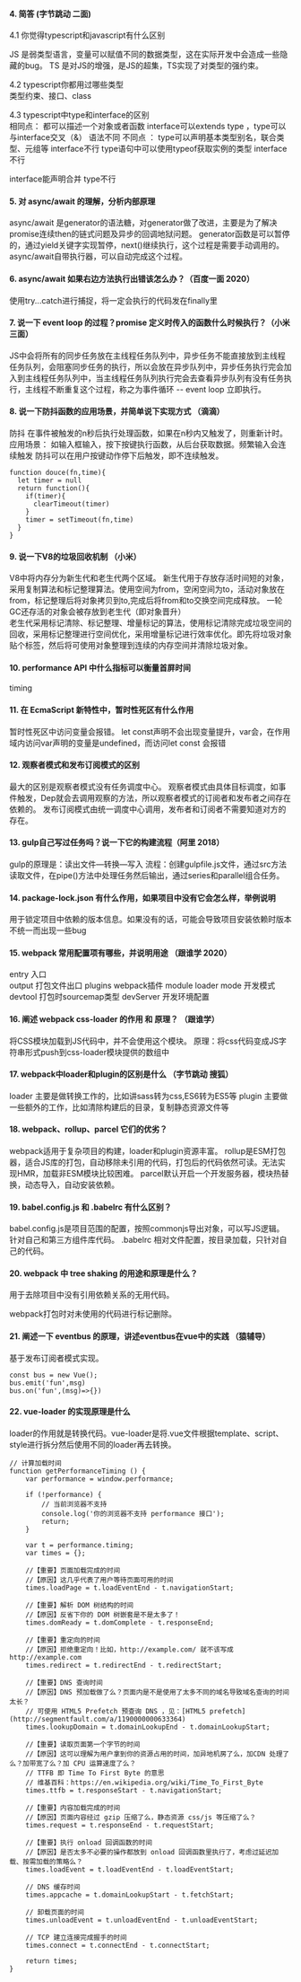 #### 4. 简答 (字节跳动 二面)

4.1 你觉得typescript和javascript有什么区别   
   
JS 是弱类型语言，变量可以赋值不同的数据类型，这在实际开发中会造成一些隐藏的bug。
TS 是对JS的增强，是JS的超集，TS实现了对类型的强约束。


4.2 typescript你都用过哪些类型   
类型约束、接口、class

4.3  typescript中type和interface的区别  
相同点：
都可以描述一个对象或者函数
interface可以extends type ，type可以与interface交叉（&） 语法不同
不同点 ： 
type可以声明基本类型别名，联合类型、元组等 interface不行
type语句中可以使用typeof获取实例的类型 interface不行

interface能声明合并 type不行



#### 5. 对 async/await 的理解，分析内部原理

async/await 是generator的语法糖，对generator做了改进，主要是为了解决promise连续then的链式问题及异步的回调地狱问题。
generator函数是可以暂停的，通过yield关键字实现暂停，next()继续执行，这个过程是需要手动调用的。async/await自带执行器，可以自动完成这个过程。



#### 6. async/await 如果右边方法执行出错该怎么办？（百度一面 2020）
使用try...catch进行捕捉，将一定会执行的代码发在finally里


#### 7. 说一下 event loop 的过程？promise 定义时传入的函数什么时候执行？（小米 三面）
JS中会将所有的同步任务放在主线程任务队列中，异步任务不能直接放到主线程任务队列，会阻塞同步任务的执行，所以会放在异步队列中，异步任务执行完会加入到主线程任务队列中，当主线程任务队列执行完会去查看异步队列有没有任务执行，主线程不断重复这个过程，称之为事件循环 -- event loop
立即执行。

#### 8. 说一下防抖函数的应用场景，并简单说下实现方式 （滴滴）
防抖 在事件被触发的n秒后执行处理函数，如果在n秒内又触发了，则重新计时。
应用场景： 如输入框输入，按下按键执行函数，从后台获取数据。频繁输入会连续触发 防抖可以在用户按键动作停下后触发，即不连续触发。
```
function douce(fn,time){
  let timer = null
  return function(){
    if(timer){
      clearTimeout(timer)
    }
    timer = setTimeout(fn,time)
  } 
}
```


#### 9. 说一下V8的垃圾回收机制 （小米）

V8中将内存分为新生代和老生代两个区域。
新生代用于存放存活时间短的对象，采用复制算法和标记整理算法。使用空间为from，空闲空间为to，活动对象放在from，标记整理后将对象拷贝到to,完成后将from和to交换空间完成释放。
一轮GC还存活的对象会被存放到老生代（即对象晋升）  
老生代采用标记清除、标记整理、增量标记的算法，使用标记清除完成垃圾空间的回收，采用标记整理进行空间优化，采用增量标记进行效率优化。即先将垃圾对象贴个标签，然后将可使用对象整理到连续的内存空间并清除垃圾对象。


#### 10. performance API 中什么指标可以衡量首屏时间

timing

#### 11. 在 EcmaScript 新特性中，暂时性死区有什么作用

暂时性死区中访问变量会报错。
let const声明不会出现变量提升，var会，在作用域内访问var声明的变量是undefined，而访问let const 会报错

#### 12. 观察者模式和发布订阅模式的区别

最大的区别是观察者模式没有任务调度中心。
观察者模式由具体目标调度，如事件触发，Dep就会去调用观察的方法，所以观察者模式的订阅者和发布者之间存在依赖的。
发布订阅模式由统一调度中心调用，发布者和订阅者不需要知道对方的存在。

#### 13. gulp自己写过任务吗？说一下它的构建流程（阿里 2018）

gulp的原理是：读出文件—转换—写入
流程：创建gulpfile.js文件，通过src方法读取文件，在pipe()方法中处理任务然后输出，通过series和parallel组合任务。

#### 14. package-lock.json 有什么作用，如果项目中没有它会怎么样，举例说明

用于锁定项目中依赖的版本信息。如果没有的话，可能会导致项目安装依赖时版本不统一而出现一些bug

#### 15. webpack 常用配置项有哪些，并说明用途 （跟谁学 2020）
entry 入口  
output 打包文件出口
plugins webpack插件
module  loader
mode  开发模式
devtool 打包时sourcemap类型
devServer 开发环境配置



#### 16. 阐述 webpack css-loader 的作用 和 原理？ （跟谁学）
将CSS模块加载到JS代码中，并不会使用这个模块。
 原理：将css代码变成JS字符串形式push到css-loader模块提供的数组中

#### 17. webpack中loader和plugin的区别是什么 （字节跳动 搜狐）

loader 主要是做转换工作的，比如讲sass转为css,ES6转为ES5等
plugin 主要做一些额外的工作，比如清除构建后的目录，复制静态资源文件等

#### 18. webpack、rollup、parcel 它们的优劣？
webpack适用于复杂项目的构建，loader和plugin资源丰富。
rollup是ESM打包器，适合JS库的打包，自动移除未引用的代码，打包后的代码依然可读。无法实现HMR，加载非ESM模块比较困难。
parcel默认开启一个开发服务器，模块热替换，动态导入，自动安装依赖。



#### 19. babel.config.js 和 .babelrc 有什么区别？
babel.config.js是项目范围的配置，按照commonjs导出对象，可以写JS逻辑。针对自己和第三方组件库代码。
.babelrc 相对文件配置，按目录加载，只针对自己的代码。


#### 20. webpack 中 tree shaking 的用途和原理是什么？

用于去除项目中没有引用依赖关系的无用代码。

webpack打包时对未使用的代码进行标记删除。


#### 21. 阐述一下 eventbus 的原理，讲述eventbus在vue中的实践 （猿辅导）
基于发布订阅者模式实现。
```
const bus = new Vue();
bus.emit('fun',msg)
bus.on('fun',(msg)=>{})
```



#### 22. vue-loader 的实现原理是什么 
loader的作用就是转换代码。vue-loader是将.vue文件根据template、script、style进行拆分然后使用不同的loader再去转换。

```
// 计算加载时间
function getPerformanceTiming () {  
    var performance = window.performance;

    if (!performance) {
        // 当前浏览器不支持
        console.log('你的浏览器不支持 performance 接口');
        return;
    }

    var t = performance.timing;
    var times = {};

    //【重要】页面加载完成的时间
    //【原因】这几乎代表了用户等待页面可用的时间
    times.loadPage = t.loadEventEnd - t.navigationStart;

    //【重要】解析 DOM 树结构的时间
    //【原因】反省下你的 DOM 树嵌套是不是太多了！
    times.domReady = t.domComplete - t.responseEnd;

    //【重要】重定向的时间
    //【原因】拒绝重定向！比如，http://example.com/ 就不该写成 http://example.com
    times.redirect = t.redirectEnd - t.redirectStart;

    //【重要】DNS 查询时间
    //【原因】DNS 预加载做了么？页面内是不是使用了太多不同的域名导致域名查询的时间太长？
    // 可使用 HTML5 Prefetch 预查询 DNS ，见：[HTML5 prefetch](http://segmentfault.com/a/1190000000633364)            
    times.lookupDomain = t.domainLookupEnd - t.domainLookupStart;

    //【重要】读取页面第一个字节的时间
    //【原因】这可以理解为用户拿到你的资源占用的时间，加异地机房了么，加CDN 处理了么？加带宽了么？加 CPU 运算速度了么？
    // TTFB 即 Time To First Byte 的意思
    // 维基百科：https://en.wikipedia.org/wiki/Time_To_First_Byte
    times.ttfb = t.responseStart - t.navigationStart;

    //【重要】内容加载完成的时间
    //【原因】页面内容经过 gzip 压缩了么，静态资源 css/js 等压缩了么？
    times.request = t.responseEnd - t.requestStart;

    //【重要】执行 onload 回调函数的时间
    //【原因】是否太多不必要的操作都放到 onload 回调函数里执行了，考虑过延迟加载、按需加载的策略么？
    times.loadEvent = t.loadEventEnd - t.loadEventStart;

    // DNS 缓存时间
    times.appcache = t.domainLookupStart - t.fetchStart;

    // 卸载页面的时间
    times.unloadEvent = t.unloadEventEnd - t.unloadEventStart;

    // TCP 建立连接完成握手的时间
    times.connect = t.connectEnd - t.connectStart;

    return times;
}

```